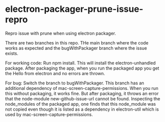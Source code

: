 # electron-packager-prune-issue-repro
Repro issue with prune when using electron packager. 

There are two branches in this repo. THe main branch where the code works as expected and the bugWithPackager branch where the issue exists. 


For working code: Run npm install. This will install the electron-unhandled package. After packaging the app, when you run the packaged app you get the Hello from electron and no errors are thrown. 


For bug: Switch the branch to bugWithPackager. This branch has an additional dependency of mac-screen-capture-permissions. When you run this without packaging, it works fine. But after packaging, it throws an error that the node-module new-github-issue-url cannot be found. Inspecting the node_modules of the packaged app, one finds that this node_module was not copied even though it is listed as a dependency in electron-util which is used by mac-screen-capture-permissions.
